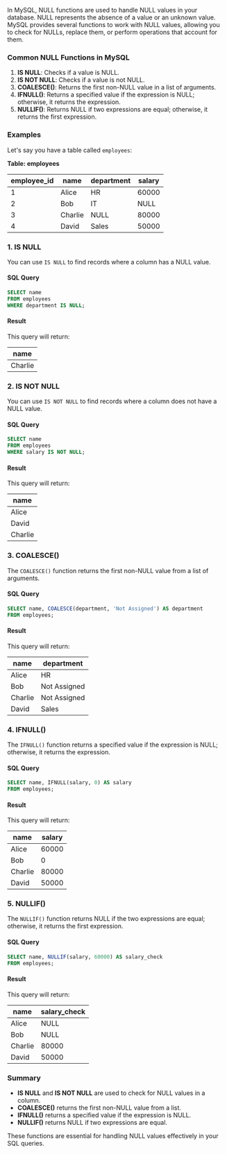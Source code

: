 In MySQL, NULL functions are used to handle NULL values in your database. NULL represents the absence of a value or an unknown value. MySQL provides several functions to work with NULL values, allowing you to check for NULLs, replace them, or perform operations that account for them.

### Common NULL Functions in MySQL

1. **IS NULL**: Checks if a value is NULL.
2. **IS NOT NULL**: Checks if a value is not NULL.
3. **COALESCE()**: Returns the first non-NULL value in a list of arguments.
4. **IFNULL()**: Returns a specified value if the expression is NULL; otherwise, it returns the expression.
5. **NULLIF()**: Returns NULL if two expressions are equal; otherwise, it returns the first expression.

### Examples

Let's say you have a table called `employees`:

**Table: employees**

| employee_id | name      | department | salary   |
|-------------|-----------|------------|----------|
| 1           | Alice     | HR         | 60000    |
| 2           | Bob       | IT         | NULL     |
| 3           | Charlie   | NULL       | 80000    |
| 4           | David     | Sales      | 50000    |

### 1. IS NULL

You can use `IS NULL` to find records where a column has a NULL value.

#### SQL Query

```sql
SELECT name
FROM employees
WHERE department IS NULL;
```

#### Result

This query will return:

| name    |
|---------|
| Charlie |

### 2. IS NOT NULL

You can use `IS NOT NULL` to find records where a column does not have a NULL value.

#### SQL Query

```sql
SELECT name
FROM employees
WHERE salary IS NOT NULL;
```

#### Result

This query will return:

| name    |
|---------|
| Alice   |
| David   |
| Charlie |

### 3. COALESCE()

The `COALESCE()` function returns the first non-NULL value from a list of arguments.

#### SQL Query

```sql
SELECT name, COALESCE(department, 'Not Assigned') AS department
FROM employees;
```

#### Result

This query will return:

| name    | department    |
|---------|---------------|
| Alice   | HR            |
| Bob     | Not Assigned   |
| Charlie | Not Assigned   |
| David   | Sales         |

### 4. IFNULL()

The `IFNULL()` function returns a specified value if the expression is NULL; otherwise, it returns the expression.

#### SQL Query

```sql
SELECT name, IFNULL(salary, 0) AS salary
FROM employees;
```

#### Result

This query will return:

| name    | salary |
|---------|--------|
| Alice   | 60000  |
| Bob     | 0      |
| Charlie | 80000  |
| David   | 50000  |

### 5. NULLIF()

The `NULLIF()` function returns NULL if the two expressions are equal; otherwise, it returns the first expression.

#### SQL Query

```sql
SELECT name, NULLIF(salary, 60000) AS salary_check
FROM employees;
```

#### Result

This query will return:

| name    | salary_check |
|---------|--------------|
| Alice   | NULL         |
| Bob     | NULL         |
| Charlie | 80000        |
| David   | 50000        |

### Summary

- **IS NULL** and **IS NOT NULL** are used to check for NULL values in a column.
- **COALESCE()** returns the first non-NULL value from a list.
- **IFNULL()** returns a specified value if the expression is NULL.
- **NULLIF()** returns NULL if two expressions are equal.

These functions are essential for handling NULL values effectively in your SQL queries.